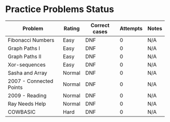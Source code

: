 # Practice Problems Status
Problem|Rating|Correct cases|Attempts|Notes
-|-|-|-|-
Fibonacci Numbers|Easy|DNF|0|N/A
Graph Paths I|Easy|DNF|0|N/A
Graph Paths II|Easy|DNF|0|N/A
Xor-sequences|Easy|DNF|0|N/A
Sasha and Array|Normal|DNF|0|N/A
2007 - Connected Points|Normal|DNF|0|N/A
2009 - Reading|Normal|DNF|0|N/A
Ray Needs Help|Normal|DNF|0|N/A
COWBASIC|Hard|DNF|0|N/A
